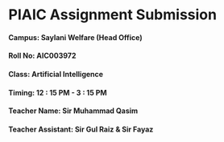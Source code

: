 # PIAIC Assignment Submission
#### Campus: Saylani Welfare (Head Office)
#### Roll No: AIC003972
#### Class: Artificial Intelligence
#### Timing: 12 : 15 PM - 3 : 15 PM
#### Teacher Name: Sir Muhammad Qasim
#### Teacher Assistant: Sir Gul Raiz & Sir Fayaz
